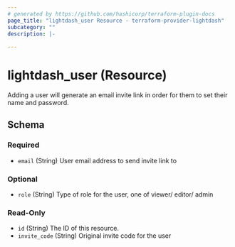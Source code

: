 ```yaml
---
# generated by https://github.com/hashicorp/terraform-plugin-docs
page_title: "lightdash_user Resource - terraform-provider-lightdash"
subcategory: ""
description: |-
  
---
```


# lightdash_user (Resource)

Adding a user will generate an email invite link in order for them to set their name and password.



<!-- schema generated by tfplugindocs -->
## Schema

### Required

- `email` (String) User email address to send invite link to

### Optional

- `role` (String) Type of role for the user, one of viewer/ editor/ admin

### Read-Only

- `id` (String) The ID of this resource.
- `invite_code` (String) Original invite code for the user


